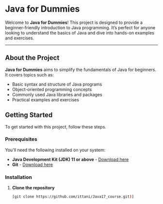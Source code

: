 # Java for Dummies

Welcome to **Java for Dummies**! This project is designed to provide a beginner-friendly introduction to Java programming. It’s perfect for anyone looking to understand the basics of Java and dive into hands-on examples and exercises.

---

## About the Project

**Java for Dummies** aims to simplify the fundamentals of Java for beginners. It covers topics such as:
- Basic syntax and structure of Java programs
- Object-oriented programming concepts
- Commonly used Java libraries and packages
- Practical examples and exercises

## Getting Started

To get started with this project, follow these steps.

### Prerequisites

You'll need the following installed on your system:
- **Java Development Kit (JDK) 11 or above** - [Download here](https://www.oracle.com/java/technologies/javase-downloads.html)
- **Git** - [Download here](https://git-scm.com/)

### Installation

1. **Clone the repository**  
   ```bash
   [git clone https://github.com/ittani/Java17_course.git)]
